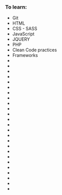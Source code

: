 ### To learn:
* Git
* HTML 
* CSS - SASS
* JavaScript
* JQUERY
* PHP
* Clean Code practices
* Frameworks
* 
*
*
*
*
*
*
*
*
*
*
*
*
*
*
*
*
*
*
*
*
*
*
*
*


